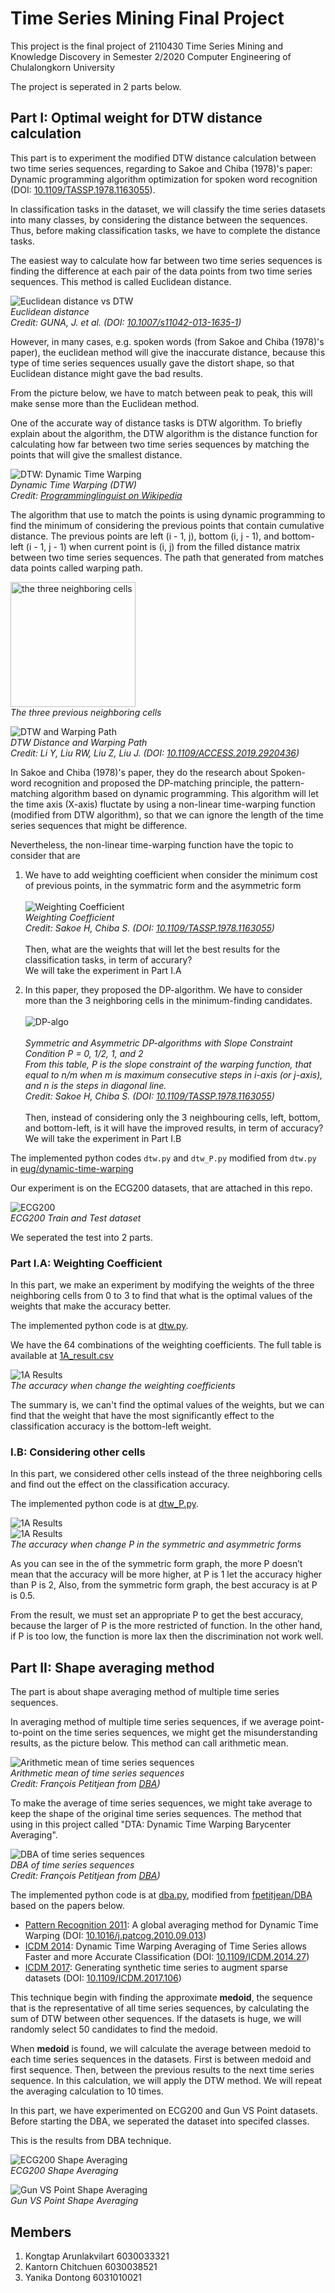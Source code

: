 # Time Series Mining Final Project

This project is the final project of 2110430 Time Series Mining and Knowledge Discovery in Semester 2/2020 Computer Engineering of Chulalongkorn University

The project is seperated in 2 parts below.

## Part I: Optimal weight for DTW distance calculation

This part is to experiment the modified DTW distance calculation between two time series sequences, regarding to Sakoe and Chiba (1978)'s paper: Dynamic programming algorithm optimization for spoken word recognition (DOI: [10.1109/TASSP.1978.1163055](https://doi.org/10.1109/TASSP.1978.1163055)).

In classification tasks in the dataset, we will classify the time series datasets into many classes, by considering the distance between the sequences. Thus, before making classification tasks, we have to complete the distance tasks.

The easiest way to calculate how far between two time series sequences is finding the difference at each pair of the data points from two time series sequences. This method is called Euclidean distance.

![Euclidean distance vs DTW](https://i.imgur.com/tfqoIFR.png)\
*Euclidean distance\
Credit: GUNA, J. et al. (DOI: [10.1007/s11042-013-1635-1](https://doi.org/10.1007/s11042-013-1635-1))*

However, in many cases, e.g. spoken words (from Sakoe and Chiba (1978)'s paper), the euclidean method will give the inaccurate distance, because this type of time series sequences usually gave the distort shape, so that Euclidean distance might gave the bad results. 

From the picture below, we have to match between peak to peak, this will make sense more than the Euclidean method.

One of the accurate way of distance tasks is DTW algorithm. To briefly explain about the algorithm, the DTW algorithm is the distance function for calculating how far between two time series sequences by matching the points that will give the smallest distance.

![DTW: Dynamic Time Warping](https://upload.wikimedia.org/wikipedia/commons/a/ab/Dynamic_time_warping.png)\
*Dynamic Time Warping (DTW)\
Credit: [Programminglinguist on Wikipedia](https://commons.wikimedia.org/wiki/File:Dynamic_time_warping.png)*

The algorithm that use to match the points is using dynamic programming to find the minimum of considering the previous points that contain cumulative distance. The previous points are left (i - 1, j), bottom (i, j - 1), and bottom-left (i - 1, j - 1) when current point is (i, j) from the filled distance matrix between two time series sequences. The path that generated from matches data points called warping path.

<img src="img/neighbors.png" alt="the three neighboring cells" width="200"/>\
*The three previous neighboring cells*

![DTW and Warping Path](https://i.imgur.com/9BDwWNw.png)\
*DTW Distance and Warping Path\
Credit: Li Y, Liu RW, Liu Z, Liu J. (DOI: [10.1109/ACCESS.2019.2920436](https://doi.org/10.1109/ACCESS.2019.2920436))*

In Sakoe and Chiba (1978)'s paper, they do the research about Spoken-word recognition and proposed the DP-matching principle, the pattern-matching algorithm based on dynamic programming. This algorithm will let the time axis (X-axis) fluctate by using a non-linear time-warping function (modified from DTW algorithm), so that we can ignore the length of the time series sequences that might be difference. 

Nevertheless, the non-linear time-warping function have the topic to consider that are

1. We have to add weighting coefficient when consider the minimum cost of previous points, in the symmatric form and the asymmetric form\
\
![Weighting Coefficient](img/weight.png)\
*Weighting Coefficient\
Credit: Sakoe H, Chiba S. (DOI: [10.1109/TASSP.1978.1163055](https://doi.org/10.1109/TASSP.1978.1163055))*\
\
Then, what are the weights that will let the best results for the classification tasks, in term of accurary?\
We will take the experiment in Part I.A

2. In this paper, they proposed the DP-algorithm. We have to consider more than the 3 neighboring cells in the minimum-finding candidates.\
\
![DP-algo](img/DP-algo.png)\
\
*Symmetric and Asymmetric DP-algorithms with Slope Constraint Condition P = 0, 1/2, 1, and 2\
From this table, P is the slope constraint of the warping function, that equal to n/m when m is maximum consecutive steps in i-axis (or j-axis), and n is the steps in diagonal line.\
Credit: Sakoe H, Chiba S. (DOI: [10.1109/TASSP.1978.1163055](https://doi.org/10.1109/TASSP.1978.1163055))*\
\
Then, instead of considering only the 3 neighbouring cells, left, bottom, and bottom-left, is it will have the improved results, in term of accuracy?\
We will take the experiment in Part I.B

The implemented python codes ```dtw.py``` and ```dtw_P.py``` modified from ```dtw.py``` in [eug/dynamic-time-warping](https://github.com/eug/dynamic-time-warping) 

Our experiment is on the ECG200 datasets, that are attached in this repo.

![ECG200](img/ECG200.png)\
*ECG200 Train and Test dataset*

We seperated the test into 2 parts.

### Part I.A: Weighting Coefficient  

In this part, we make an experiment by modifying the weights of the three neighboring cells from 0 to 3 to find that what is the optimal values of the weights that make the accuracy better.

The implemented python code is at [dtw.py](dtw.py).

We have the 64 combinations of the weighting coefficients. The full table is available at [1A_result.csv](1A_results.csv)

![1A Results](img/1A_result.png)\
*The accuracy when change the weighting coefficients*

The summary is, we can't find the optimal values of the weights, but we can find that the weight that have the most significantly effect to the classification accuracy is the bottom-left weight.

### I.B: Considering other cells

In this part, we considered other cells instead of the three neighboring cells and find out the effect on the classification accuracy.

The implemented python code is at [dtw_P.py](dtw_P.py).

![1A Results](img/1B_result_1.png)\
![1A Results](img/1B_result_2.png)\
*The accuracy when change P in the symmetric and asymmetric forms*

As you can see in the of the symmetric form graph, the more P doesn’t mean that the accuracy will be more higher, at P is 1 let the accuracy higher than P is 2,
Also, from the symmetric form graph, the best accuracy is at P is 0.5.

From the result, we must set an appropriate P to get the best accuracy, because the larger of P is the more restricted of function. In the other hand, if P is too low, the function is more lax then the discrimination not work well.

## Part II: Shape averaging method

The part is about shape averaging method of multiple time series sequences.

In averaging method of multiple time series sequences, if we average point-to-point on the time series sequences, we might get the misunderstanding results, as the picture below. This method can call arithmetic mean.

![Arithmetic mean of time series sequences](https://raw.githubusercontent.com/fpetitjean/DBA/master/images/arithmetic.png)\
*Arithmetic mean of time series sequences\
Credit: François Petitjean from [DBA](https://github.com/fpetitjean/DBA))*

To make the average of time series sequences, we might take average to keep the shape of the original time series sequences. The method that using in this project called "DTA: Dynamic Time Warping Barycenter Averaging".

![DBA of time series sequences](https://raw.githubusercontent.com/fpetitjean/DBA/master/images/DBA.png)\
*DBA of time series sequences\
Credit: François Petitjean from [DBA](https://github.com/fpetitjean/DBA))*

The implemented python code is at [dba.py](dba.py), modified from [fpetitjean/DBA](https://github.com/fpetitjean/DBA) based on the papers below.
* [Pattern Recognition 2011](http://francois-petitjean.com/Research/Petitjean2011-PR.pdf): A global averaging method for Dynamic Time Warping 
(DOI: [10.1016/j.patcog.2010.09.013](https://doi.org/10.1016/j.patcog.2010.09.013))
* [ICDM 2014](http://francois-petitjean.com/Research/Petitjean2014-ICDM-DTW.pdf): Dynamic Time Warping Averaging of Time Series allows Faster and more Accurate Classification
(DOI: [10.1109/ICDM.2014.27](https://doi.org/10.1109/ICDM.2014.27))
* [ICDM 2017](http://francois-petitjean.com/Research/ForestierPetitjean2017-ICDM.pdf): Generating synthetic time series to augment sparse datasets
(DOI: [10.1109/ICDM.2017.106](https://doi.org/10.1109/ICDM.2017.106))

This technique begin with finding the approximate **medoid**, the sequence that is the representative of all time series sequences, by calculating the sum of DTW between other sequences. If the datasets is huge, we will randomly select 50 candidates to find the medoid.

When **medoid** is found, we will calculate the average between medoid to each time series sequences in the datasets. First is between medoid and first sequence. Then, between the previous results to the next time series sequence. In this calculation, we will apply the DTW method. We will repeat the averaging calculation to 10 times.

In this part, we have experimented on ECG200 and Gun VS Point datasets. Before starting the DBA, we seperated the dataset into specifed classes.

This is the results from DBA technique.

![ECG200 Shape Averaging](img/2_ECG.png)\
*ECG200 Shape Averaging*

![Gun VS Point Shape Averaging](img/2_Gun_Point.png)\
*Gun VS Point Shape Averaging*

## Members
1. Kongtap Arunlakvilart 6030033321
2. Kantorn Chitchuen 6030038521
3. Yanika Dontong 6031010021
